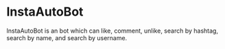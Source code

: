 # InstaAutoBot
InstaAutoBot is an bot which can like, comment, unlike, search by hashtag, search by name, and search by username. 
